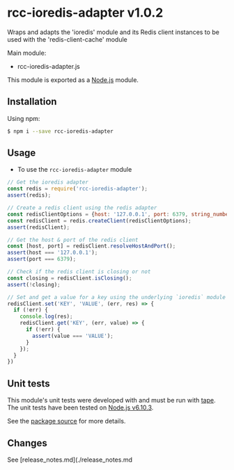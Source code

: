 # rcc-ioredis-adapter v1.0.2
Wraps and adapts the 'ioredis' module and its Redis client instances to be used with the 'redis-client-cache' module

Main module:
- rcc-ioredis-adapter.js

This module is exported as a [Node.js](https://nodejs.org) module.

## Installation

Using npm:
```bash
$ npm i --save rcc-ioredis-adapter
```

## Usage

* To use the `rcc-ioredis-adapter` module
```js
// Get the ioredis adapter
const redis = require('rcc-ioredis-adapter');
assert(redis);

// Create a redis client using the redis adapter
const redisClientOptions = {host: '127.0.0.1', port: 6379, string_number: true};
const redisClient = redis.createClient(redisClientOptions);
assert(redisClient);

// Get the host & port of the redis client
const [host, port] = redisClient.resolveHostAndPort();
assert(host === '127.0.0.1');
assert(port === 6379);

// Check if the redis client is closing or not
const closing = redisClient.isClosing();
assert(!closing);

// Set and get a value for a key using the underlying `ioredis` module's `Redis` client instance's methods
redisClient.set('KEY', 'VALUE', (err, res) => {
  if (!err) {
    console.log(res);
    redisClient.get('KEY', (err, value) => {
      if (!err) {
        assert(value === 'VALUE');
      }
    });
  }
})
```

## Unit tests
This module's unit tests were developed with and must be run with [tape](https://www.npmjs.com/package/tape). The unit tests have been tested on [Node.js v6.10.3](https://nodejs.org/en/blog/release/v6.10.3).  

See the [package source](https://github.com/byron-dupreez/rcc-ioredis-adapter) for more details.

## Changes
See [release_notes.md](./release_notes.md